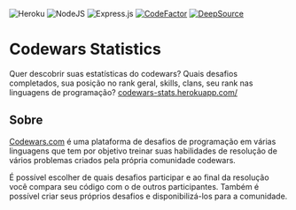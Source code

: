 ![Heroku](https://img.shields.io/badge/heroku-%23430098.svg?style=flat&logo=heroku&logoColor=white) ![NodeJS](https://img.shields.io/badge/node.js-6DA55F?style=flat&logo=node.js&logoColor=white) ![Express.js](https://img.shields.io/badge/express.js-%23404d59.svg?style=flat&logo=express&logoColor=%2361DAFB) [![CodeFactor](https://www.codefactor.io/repository/github/marckesin/codewars-statistics/badge/main)](https://www.codefactor.io/repository/github/marckesin/codewars-statistics/overview/main) [![DeepSource](https://deepsource.io/gh/marckesin/Codewars-Statistics.svg/?label=active+issues&token=U1n_sYMNbHz4lneXE5ixrp8n)](https://deepsource.io/gh/marckesin/Codewars-Statistics/?ref=repository-badge)

# Codewars Statistics

Quer descobrir suas estatísticas do codewars? Quais desafios completados, sua posição no rank geral, skills, clans, seu rank nas linguagens de programação? [codewars-stats.herokuapp.com/](https://codewars-stats.herokuapp.com/)

## Sobre

[Codewars.com](https://codewars.com) é uma plataforma de desafios de programação em várias linguagens que tem por objetivo treinar suas habilidades de resolução de vários problemas criados pela própria comunidade codewars.

É possível escolher de quais desafios participar e ao final da resolução você compara seu código com o de outros participantes. Também é possível criar seus próprios desafios e disponibilizá-los para a comunidade.
